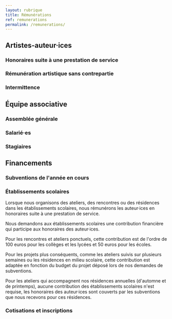 ```yaml
---
layout: rubrique
title: Rémunérations
ref: remunerations
permalink: /remunerations/
---
```

## Artistes-auteur·ices
### Honoraires suite à une prestation de service
### Rémunération artistique sans contrepartie
### Intermittence
## Équipe associative
### Assemblée générale
### Salarié·es
### Stagiaires
## Financements
### Subventions de l'année en cours
### Établissements scolaires
Lorsque nous organisons des ateliers, des rencontres ou des résidences dans les établissements scolaires, nous rémunérons les auteur·ices en honoraires suite à une prestation de service.

Nous demandons aux établissements scolaires une contribution financière qui participe aux honoraires des auteur·ices. 

Pour les rencontres et ateliers ponctuels, cette contribution est de l'ordre de 100 euros pour les collèges et les lycées et 50 euros pour les écoles.

Pour les projets plus conséquents, comme les ateliers suivis sur plusieurs semaines ou les résidences en milieu scolaire, cette contribution est adaptée en fonction du budget du projet déposé lors de nos demandes de subventions.

Pour les ateliers qui accompagnent nos résidences annuelles (d'automne et de printemps), aucune contribution des établissements scolaires n'est requise, les honoraires des auteur·ices sont couverts par les subventions que nous recevons pour ces résidences.

### Cotisations et inscriptions